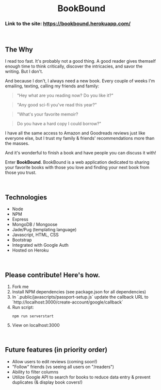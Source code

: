 <h1 align="center">BookBound</h1>

### Link to the site: https://bookbound.herokuapp.com/

<br>

## The Why

I read too fast. It's probably not a good thing. A good reader gives themself enough time to think critically, discover the intricacies, and savor the writing. But I don't.

And because I don't, I always need a new book. Every couple of weeks I'm emailing, texting, calling my friends and family:

> "Hey what are you reading now? Do you like it?"

> "Any good sci-fi you've read this year?"

> "What's your favorite memoir?

> Do you have a hard copy I could borrow?"

I have all the same access to Amazon and Goodreads reviews just like everyone else, but I trust my family & friends' recommendations more than the masses. 

And it's wonderful to finish a book and have people you can discuss it with!

Enter <b>BookBound</b>. BookBound is a web application dedicated to sharing your favorite books with those you love and finding your next book from those you trust.

<br>

## Technologies
<ul>
  <li>Node</li>
  <li>NPM</li>
  <li>Express</li>
  <li>MongoDB / Mongoose</li>
  <li>Jade/Pug (templating language)</li>
  <li>Javascript, HTML, CSS</li>
  <li>Bootstrap</li>
  <li>Integrated with Google Auth</li>
  <li>Hosted on Heroku</li> 
</ul>

<br>

## Please contribute! Here's how.

<ol>
<li>Fork me</li>

<li>Install NPM dependencies (see package.json for all dependencies)</li>

<li>In `.public/javascripts/passport-setup.js` update the callback URL to `http://localhost:3000/create-account/google/callback`</li>

<li>Run script:</li> 

```
npm run serverstart
```
<li>View on localhost:3000</li>
</ol>

<br>

## Future features (in priority order)
<ul>
 <li>Allow users to edit reviews (coming soon!)</li>
 <li>"Follow" friends (vs seeing all users on "/readers")</li>
 <li>Ability to filter columns</li>
 <li>Utilize Google API to search for books to reduce data entry & prevent duplicates (& display book covers!)</li>
</ul>


